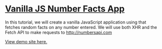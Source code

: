 # [Vanilla JS Number Facts App](https://www.youtube.com/watch?v=tUE2Nic21BA&index=17&list=PLillGF-RfqbbnEGy3ROiLWk7JMCuSyQtX)

In this tutorial, we will create a vanilla JavaScript application using that fetches random facts on any number entered. We will use both XHR and the Fetch API to make requests to http://numbersapi.com

[View demo site here.](https://webdevtuts.github.io/number_facts_app/)
